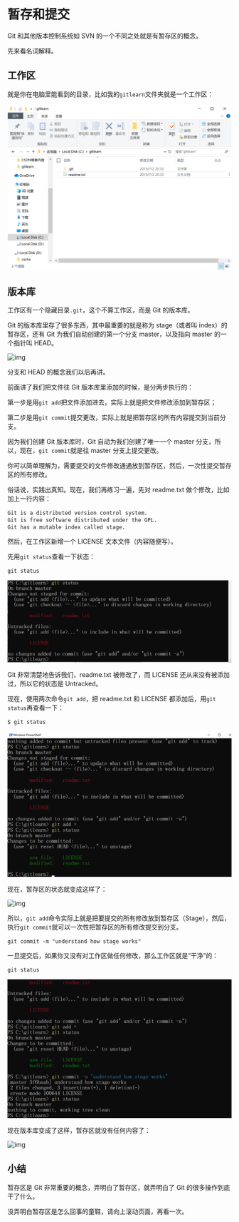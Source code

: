 # 暂存和提交

Git 和其他版本控制系统如 SVN 的一个不同之处就是有暂存区的概念。

先来看名词解释。

 

## 工作区

就是你在电脑里能看到的目录，比如我的`gitlearn`文件夹就是一个工作区：

 ![1562071130048](.\Assert\1562071130048.png)

## 版本库

 

工作区有一个隐藏目录`.git`，这个不算工作区，而是 Git 的版本库。

 

Git 的版本库里存了很多东西，其中最重要的就是称为 stage（或者叫 index）的暂存区，还有 Git 为我们自动创建的第一个分支 master，以及指向 master 的一个指针叫 HEAD。

 

![img](http://wiki.jikexueyuan.com/project/git-tutorial/images/git10.jpg)

分支和 HEAD 的概念我们以后再讲。

 

前面讲了我们把文件往 Git 版本库里添加的时候，是分两步执行的：

 

第一步是用`git add`把文件添加进去，实际上就是把文件修改添加到暂存区；

 

第二步是用`git commit`提交更改，实际上就是把暂存区的所有内容提交到当前分支。

 

因为我们创建 Git 版本库时，Git 自动为我们创建了唯一一个 master 分支，所以，现在，`git commit`就是往 master 分支上提交更改。

 

你可以简单理解为，需要提交的文件修改通通放到暂存区，然后，一次性提交暂存区的所有修改。

 

俗话说，实践出真知。现在，我们再练习一遍，先对 readme.txt 做个修改，比如加上一行内容：

 

```
Git is a distributed version control system.
Git is free software distributed under the GPL.
Git has a mutable index called stage.
```

 

然后，在工作区新增一个 LICENSE 文本文件（内容随便写）。

 

先用`git status`查看一下状态：

 

```
git status
```

 ![1562071251296](.\Assert\1562071251296.png)

Git 非常清楚地告诉我们，readme.txt 被修改了，而 LICENSE 还从来没有被添加过，所以它的状态是 Untracked。

 

现在，使用两次命令`git add`，把 readme.txt 和 LICENSE 都添加后，用`git status`再查看一下：

 

```bash
$ git status
```

![1562071278662](.\Assert\1562071278662.png)

现在，暂存区的状态就变成这样了：

 

![img](http://wiki.jikexueyuan.com/project/git-tutorial/images/git11.jpg)

 

所以，`git add`命令实际上就是把要提交的所有修改放到暂存区（Stage），然后，执行`git commit`就可以一次性把暂存区的所有修改提交到分支。

 

```
git commit -m "understand how stage works"
```

 

一旦提交后，如果你又没有对工作区做任何修改，那么工作区就是“干净”的：

 

```
git status
```

 ![1562071308488](.\Assert\1562071308488.png)

现在版本库变成了这样，暂存区就没有任何内容了：

 

![img](http://wiki.jikexueyuan.com/project/git-tutorial/images/git12.jpg)



## 小结

暂存区是 Git 非常重要的概念，弄明白了暂存区，就弄明白了 Git 的很多操作到底干了什么。

没弄明白暂存区是怎么回事的童鞋，请向上滚动页面，再看一次。